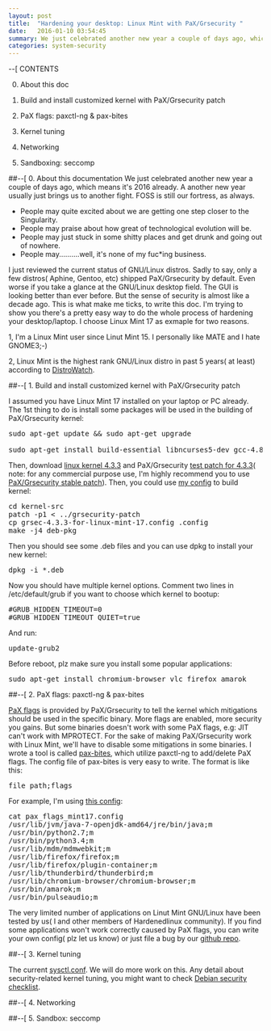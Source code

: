 ```yaml
---
layout: post
title:  "Hardening your desktop: Linux Mint with PaX/Grsecurity "
date:   2016-01-10 03:54:45
summary: We just celebrated another new year a couple of days ago, which means it's 2016 already. A another new year usually just brings us to another fight. FOSS is still our fortress, as always.
categories: system-security
---
```


--[ CONTENTS

0. About this doc

1. Build and install customized kernel with PaX/Grsecurity patch

2. PaX flags: paxctl-ng & pax-bites

3. Kernel tuning

4. Networking

5. Sandboxing: seccomp


##--[ 0. About this documentation
We just celebrated another new year a couple of days ago, which means it's 2016 already. A another new year usually just brings us to another fight. FOSS is still our fortress, as always.

* People may quite excited about we are getting one step closer to the Singularity. 
* People may praise about how great of technological evolution will be.
* People may just stuck in some shitty places and get drunk and going out of nowhere.
* People may..........well, it's none of my fuc\*ing business.

I just reviewed the current status of GNU/Linux distros. Sadly to say, only a few distros( Aphine, Gentoo, etc) shipped PaX/Grsecurity by default. Even worse if you take a glance at the GNU/Linux desktop field. The GUI is looking better than ever before. But the sense of security is almost like a decade ago. This is what make me ticks, to write this doc. I'm trying to show you there's a pretty easy way to do the whole process of hardening your desktop/laptop. I choose Linux Mint 17 as exmaple for two reasons.

1, I'm a Linux Mint user since Linut Mint 15. I personally like MATE and I hate GNOME3;-)

2, Linux Mint is the highest rank GNU/Linux distro in past 5 years( at least) according to [DistroWatch](http://distrowatch.com/).


##--[ 1. Build and install customized kernel with PaX/Grsecurity patch

I assumed you have Linux Mint 17 installed on your laptop or PC already. The 1st thing to do is install some packages will be used in the building of PaX/Grsecurity kernel:
<pre>
sudo apt-get update && sudo apt-get upgrade

sudo apt-get install build-essential libncurses5-dev gcc-4.8-plugin-dev libssl-dev
</pre>

Then, download [linux kernel 4.3.3](https://cdn.kernel.org/pub/linux/kernel/v4.x/linux-4.3.3.tar.xz) and PaX/Grsecurity [test patch for 4.3.3](https://github.com/hardenedlinux/hardenedlinux_profiles/raw/master/linux-mint_desktop/grsecurity-3.1-4.3.3-201601051958.patch)( note: for any commercial purpose use, I'm highly recommend you to use [PaX/Grsecurity stable patch](https://grsecurity.net/announce.php)). Then, you could use [my config](https://github.com/hardenedlinux/hardenedlinux_profiles/raw/master/linux-mint_desktop/grsec-4.3.3-for-linux-mint-17.config) to build kernel:
<pre>
cd kernel-src
patch -p1 < ../grsecurity-patch
cp grsec-4.3.3-for-linux-mint-17.config .config
make -j4 deb-pkg
</pre>

Then you should see some .deb files and you can use dpkg to install your new kernel:
<pre>
dpkg -i *.deb
</pre>

Now you should have multiple kernel options. Comment two lines in /etc/default/grub if you want to choose which kernel to bootup:
<pre>
#GRUB_HIDDEN_TIMEOUT=0
#GRUB_HIDDEN_TIMEOUT_QUIET=true
</pre>

And run:
<pre>
update-grub2
</pre>

Before reboot, plz make sure you install some popular applications:
<pre>
sudo apt-get install chromium-browser vlc firefox amarok
</pre>


##--[ 2. PaX flags: paxctl-ng & pax-bites

[PaX flags](https://en.wikibooks.org/wiki/Grsecurity/Appendix/PaX_Flags) is provided by PaX/Grsecurity to tell the kernel which mitigations should be used in the specific binary. More flags are enabled, more security you gains. But some binaries doesn't work with some PaX flags, e.g: JIT can't work with MPROTECT. For the sake of making PaX/Grsecurity work with Linux Mint, we'll have to disable some mitigations in some binaries. I wrote a tool is called [pax-bites](https://github.com/hardenedlinux/pax-bites), which utilize paxctl-ng to add/delete PaX flags. The config file of pax-bites is very easy to write. The format is like this:
<pre>
file_path;flags
</pre>

For example, I'm using [this config](https://github.com/hardenedlinux/hardenedlinux_profiles/raw/master/linux-mint_desktop/pax_flags_mint17.config):
<pre>
cat pax_flags_mint17.config 
/usr/lib/jvm/java-7-openjdk-amd64/jre/bin/java;m
/usr/bin/python2.7;m
/usr/bin/python3.4;m
/usr/lib/mdm/mdmwebkit;m
/usr/lib/firefox/firefox;m
/usr/lib/firefox/plugin-container;m
/usr/lib/thunderbird/thunderbird;m
/usr/lib/chromium-browser/chromium-browser;m
/usr/bin/amarok;m
/usr/bin/pulseaudio;m
</pre>

The very limited number of applications on Linut Mint GNU/Linux have been tested by us( I and other members of Hardenedlinux community). If you find some applications won't work correctly caused by PaX flags, you can write your own config( plz let us know) or just file a bug by our [github repo](https://github.com/hardenedlinux/hardenedlinux_profiles).


##--[ 3. Kernel tuning

The current [sysctl.conf](https://github.com/hardenedlinux/hardenedlinux_profiles/raw/master/linux-mint_desktop/sysctl.conf). We will do more work on this. Any detail about security-related kernel tuning, you might want to check [Debian security checklist](http://hardenedlinux.org/system-security/2015/06/09/debian-security-chklist.html).


##--[ 4. Networking

##--[ 5. Sandbox: seccomp
